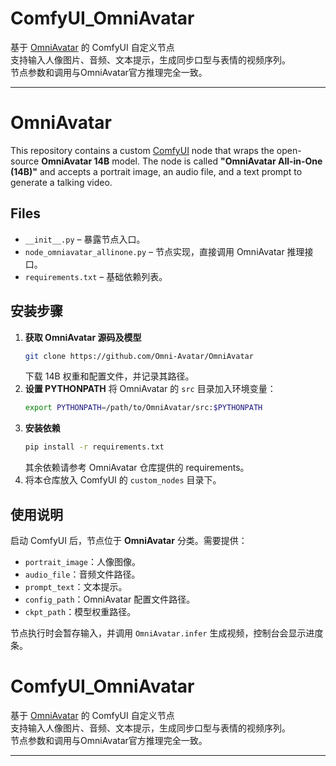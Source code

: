
# ComfyUI_OmniAvatar

基于 [OmniAvatar](https://github.com/Omni-Avatar/OmniAvatar) 的 ComfyUI 自定义节点  
支持输入人像图片、音频、文本提示，生成同步口型与表情的视频序列。  
节点参数和调用与OmniAvatar官方推理完全一致。

---

# OmniAvatar

This repository contains a custom [ComfyUI](https://github.com/comfyanonymous/ComfyUI) node that wraps the open-source **OmniAvatar 14B** model. The node is called **"OmniAvatar All-in-One (14B)"** and accepts a portrait image, an audio file, and a text prompt to generate a talking video.

## Files

- `__init__.py` – 暴露节点入口。
- `node_omniavatar_allinone.py` – 节点实现，直接调用 OmniAvatar 推理接口。
- `requirements.txt` – 基础依赖列表。


## 安装步骤

1. **获取 OmniAvatar 源码及模型**
   ```bash
   git clone https://github.com/Omni-Avatar/OmniAvatar
   ```
   下载 14B 权重和配置文件，并记录其路径。
2. **设置 PYTHONPATH** 将 OmniAvatar 的 `src` 目录加入环境变量：
   ```bash
   export PYTHONPATH=/path/to/OmniAvatar/src:$PYTHONPATH
   ```
3. **安装依赖**
   ```bash
   pip install -r requirements.txt
   ```
   其余依赖请参考 OmniAvatar 仓库提供的 requirements。
4. 将本仓库放入 ComfyUI 的 `custom_nodes` 目录下。

## 使用说明

启动 ComfyUI 后，节点位于 **OmniAvatar** 分类。需要提供：

- `portrait_image`：人像图像。
- `audio_file`：音频文件路径。
- `prompt_text`：文本提示。
- `config_path`：OmniAvatar 配置文件路径。
- `ckpt_path`：模型权重路径。

节点执行时会暂存输入，并调用 `OmniAvatar.infer` 生成视频，控制台会显示进度条。



# ComfyUI_OmniAvatar

基于 [OmniAvatar](https://github.com/Omni-Avatar/OmniAvatar) 的 ComfyUI 自定义节点  
支持输入人像图片、音频、文本提示，生成同步口型与表情的视频序列。  
节点参数和调用与OmniAvatar官方推理完全一致。

---

